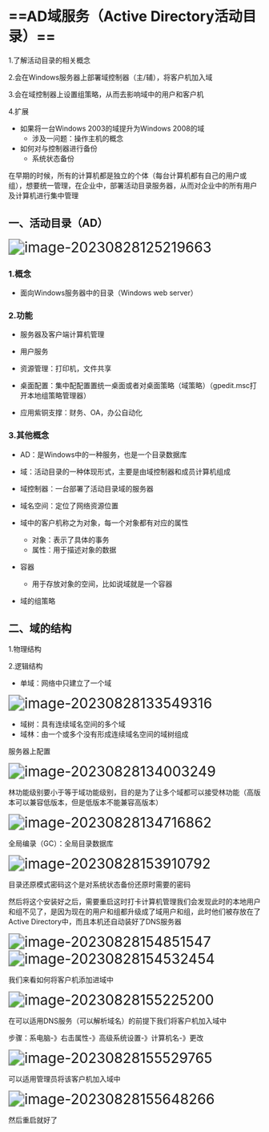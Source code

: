 # ==AD域服务（Active Directory活动目录）==

1.了解活动目录的相关概念

2.会在Windows服务器上部署域控制器（主/辅），将客户机加入域

3.会在域控制器上设置组策略，从而去影响域中的用户和客户机

4.扩展

- 如果将一台Windows 2003的域提升为Windows 2008的域
  - 涉及一问题：操作主机的概念
- 如何对与控制器进行备份
  - 系统状态备份

在早期的时候，所有的计算机都是独立的个体（每台计算机都有自己的用户或组），想要统一管理，在企业中，部署活动目录服务器，从而对企业中的所有用户及计算机进行集中管理

## 一、活动目录（AD）

<img src="C:\Users\hp\AppData\Roaming\Typora\typora-user-images\image-20230828125219663.png" alt="image-20230828125219663" style="zoom:200%;" />

### 1.概念

- 面向Windows服务器中的目录（Windows web server）

### 2.功能

- 服务器及客户端计算机管理

- 用户服务
- 资源管理：打印机，文件共享
- 桌面配置：集中配配置置统一桌面或者对桌面策略（域策略）（gpedit.msc打开本地组策略管理器）
- 应用紫铜支撑：财务、OA，办公自动化

### 3.其他概念

- AD：是Windows中的一种服务，也是一个目录数据库
- 域：活动目录的一种体现形式，主要是由域控制器和成员计算机组成
- 域控制器：一台部署了活动目录域的服务器
- 域名空间：定位了网络资源位置
- 域中的客户机称之为对象，每一个对象都有对应的属性
  - 对象：表示了具体的事务
  - 属性：用于描述对象的数据

- 容器
  - 用于存放对象的空间，比如说域就是一个容器
- 域的组策略

## 二、域的结构

1.物理结构

2.逻辑结构

- 单域：网络中只建立了一个域

<img src="C:\Users\hp\AppData\Roaming\Typora\typora-user-images\image-20230828133549316.png" alt="image-20230828133549316" style="zoom:200%;" />

- 域树：具有连续域名空间的多个域
- 域林：由一个或多个没有形成连续域名空间的域树组成

服务器上配置

<img src="C:\Users\hp\AppData\Roaming\Typora\typora-user-images\image-20230828134003249.png" alt="image-20230828134003249" style="zoom:200%;" />

林功能级别要小于等于域功能级别，目的是为了让多个域都可以接受林功能（高版本可以兼容低版本，但是低版本不能兼容高版本）

<img src="C:\Users\hp\AppData\Roaming\Typora\typora-user-images\image-20230828134716862.png" alt="image-20230828134716862" style="zoom:200%;" />

全局编录（GC）：全局目录数据库

<img src="C:\Users\hp\AppData\Roaming\Typora\typora-user-images\image-20230828153910792.png" alt="image-20230828153910792" style="zoom:200%;" />

目录还原模式密码这个是对系统状态备份还原时需要的密码

然后将这个安装好之后，需要重启这时打卡计算机管理我们会发现此时的本地用户和组不见了，是因为现在的用户和组都升级成了域用户和组，此时他们被存放在了Active Directory中，而且本机还自动装好了DNS服务器

<img src="C:\Users\hp\AppData\Roaming\Typora\typora-user-images\image-20230828154851547.png" alt="image-20230828154851547" style="zoom:200%;" />

<img src="C:\Users\hp\AppData\Roaming\Typora\typora-user-images\image-20230828154532454.png" alt="image-20230828154532454" style="zoom:200%;" />

我们来看如何将客户机添加进域中

<img src="C:\Users\hp\AppData\Roaming\Typora\typora-user-images\image-20230828155225200.png" alt="image-20230828155225200" style="zoom:200%;" />

在可以适用DNS服务（可以解析域名）的前提下我们将客户机加入域中

步骤：系电脑-》右击属性-》高级系统设置-》计算机名-》更改

<img src="C:\Users\hp\AppData\Roaming\Typora\typora-user-images\image-20230828155529765.png" alt="image-20230828155529765" style="zoom:200%;" />

可以适用管理员将该客户机加入域中

<img src="C:\Users\hp\AppData\Roaming\Typora\typora-user-images\image-20230828155648266.png" alt="image-20230828155648266" style="zoom:200%;" />

然后重启就好了